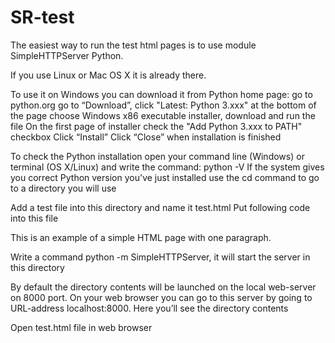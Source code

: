 # SR-test
The easiest way to run the test html pages is to use module SimpleHTTPServer Python.


If you use Linux or Mac OS X it is already there.

To use it on Windows you can download it from Python home page:
go to python.org
go to “Download”, click "Latest: Python 3.xxx"
at the bottom of the page choose Windows x86 executable installer, download and run the file
On the first page of installer check the "Add Python 3.xxx to PATH" checkbox 
Click “Install” 
Click “Close” when installation is finished

To check the Python installation open your command line (Windows) or terminal (OS X/Linux) and write the command: python -V
If the system gives you correct Python version you've just installed use the cd command to go to a directory you will use


Add a test file into this directory and name it test.html
Put following code into this file
<!DOCTYPE html>
<html>
<head>
<title>Example</title>
</head>
<body>
<p>This is an example of a simple HTML page with one paragraph.</p>
</body>
</html>



Write a command python -m SimpleHTTPServer, it will start the server in this directory

 

By default the directory contents will be launched on the local web-server on 8000 port. On your web browser you can go to this server by going to  URL-address localhost:8000. Here you’ll see the directory contents



Open test.html file in web browser

